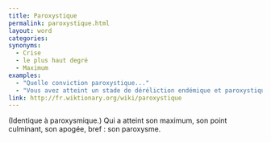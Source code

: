 ```yaml
---
title: Paroxystique
permalink: paroxystique.html
layout: word
categories:
synonyms:
  - Crise
  - le plus haut degré
  - Maximum
examples:
  - "Quelle conviction paroxystique..."
  - "Vous avez atteint un stade de déréliction endémique et paroxystique..."
link: http://fr.wiktionary.org/wiki/paroxystique
---
```


(Identique à paroxysmique.)
Qui a atteint son maximum, son point culminant, son apogée, bref : son paroxysme.

